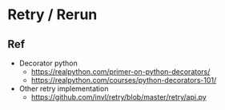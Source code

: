 # Retry / Rerun

## Ref
- Decorator python
	- https://realpython.com/primer-on-python-decorators/
	- https://realpython.com/courses/python-decorators-101/
- Other retry implementation
	- https://github.com/invl/retry/blob/master/retry/api.py
